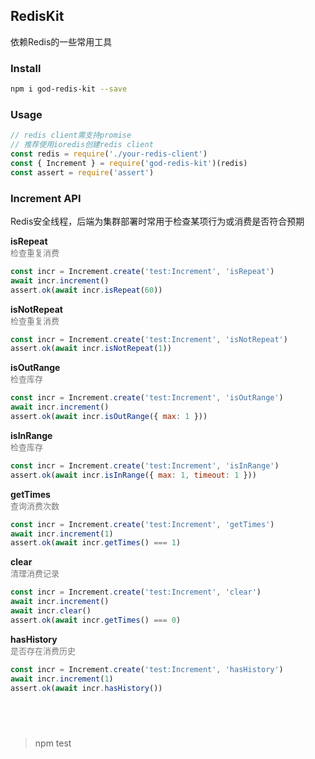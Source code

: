 RedisKit
---
依赖Redis的一些常用工具

### Install
```sh
npm i god-redis-kit --save
```

### Usage
```js
// redis client需支持promise
// 推荐使用ioredis创建redis client
const redis = require('./your-redis-client')
const { Increment } = require('god-redis-kit')(redis)
const assert = require('assert')
```

### Increment API
Redis安全线程，后端为集群部署时常用于检查某项行为或消费是否符合预期

**isRepeat**  
<font color=#777 size=2>检查重复消费</font>
```js
const incr = Increment.create('test:Increment', 'isRepeat')
await incr.increment()
assert.ok(await incr.isRepeat(60))
```

**isNotRepeat**  
<font color=#777 size=2>检查重复消费</font>
```js
const incr = Increment.create('test:Increment', 'isNotRepeat')
assert.ok(await incr.isNotRepeat(1))
```

**isOutRange**  
<font color=#777 size=2>检查库存</font>
```js
const incr = Increment.create('test:Increment', 'isOutRange')
await incr.increment()
assert.ok(await incr.isOutRange({ max: 1 }))
```

**isInRange**  
<font color=#777 size=2>检查库存</font>
```js
const incr = Increment.create('test:Increment', 'isInRange')
assert.ok(await incr.isInRange({ max: 1, timeout: 1 }))
```

**getTimes**  
<font color=#777 size=2>查询消费次数</font>
```js
const incr = Increment.create('test:Increment', 'getTimes')
await incr.increment(1)
assert.ok(await incr.getTimes() === 1)
```

**clear**  
<font color=#777 size=2>清理消费记录</font>
```js
const incr = Increment.create('test:Increment', 'clear')
await incr.increment()
await incr.clear()
assert.ok(await incr.getTimes() === 0)
```

**hasHistory**  
<font color=#777 size=2>是否存在消费历史</font>
```js
const incr = Increment.create('test:Increment', 'hasHistory')
await incr.increment(1)
assert.ok(await incr.hasHistory())
```

&nbsp;
---
> npm test